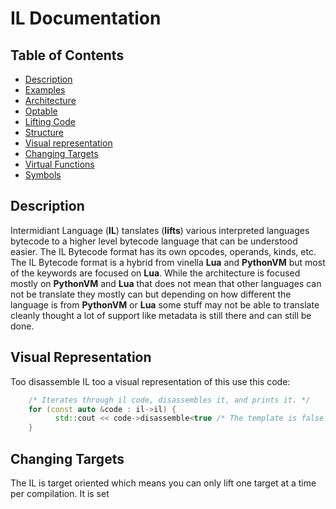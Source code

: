 # IL Documentation

## Table of Contents

* [Description](#Description)
* [Examples](../../examples)
* [Architecture](architecture.md)
* [Optable](op_table.md)
* [Lifting Code](lifting.md)
* [Structure](../../framework/il/il/il.hpp)
* [Visual representation](#Visual-Representation)
* [Changing Targets](#Changing-Targets)
* [Virtual Functions](virtual_functions.md)
* [Symbols](symbols.md)


## Description

Intermidiant Language (**IL**) tanslates (**lifts**) various interpreted languages bytecode to a higher level bytecode language that can be understood easier.
The IL Bytecode format has its own opcodes, operands, kinds, etc.
The IL Bytecode format is a hybrid from vinella **Lua** and **PythonVM** but most of the keywords are focused on **Lua**.
While the architecture is focused mostly on **PythonVM** and **Lua** that does not mean that other languages can not be translate they mostly can but depending on how
different the language is from **PythonVM** or **Lua** some stuff may not be able to translate cleanly thought a lot of support like metadata is still there and can
still be done.

## Visual Representation

Too disassemble IL too a visual representation of this use this code:
```cpp
    /* Iterates through il code, disassembles it, and prints it. */
    for (const auto &code : il->il) {
          std::cout << code->disassemble<true /* The template is false by default but it includes instruction hint if it is true. */>() << std::endl; 
    }
```

## Changing Targets

The IL is target oriented which means you can only lift one target at a time per compilation. 
It is set

